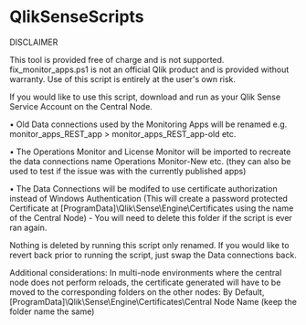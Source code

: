 # QlikSenseScripts

DISCLAIMER
 
This tool is provided free of charge and is not supported. fix_monitor_apps.ps1 is not an official Qlik product and is provided without warranty. Use of this script is entirely at the user's own risk.
  
If you would like to use this script, download and run as your Qlik Sense Service Account on the Central Node. 
 
• Old Data connections used by the Monitoring Apps will be renamed e.g. monitor_apps_REST_app > monitor_apps_REST_app-old etc.

• The Operations Monitor and License Monitor will be imported to recreate the data connections name Operations Monitor-New etc. (they can also be used to test if the issue was with the currently published apps) 

• The Data Connections will be modifed to use certificate authorization instead of Windows Authentication (This will create a password protected Certificate at [ProgramData]\Qlik\Sense\Engine\Certificates using the name of the Central Node) - You will need to delete this folder if the script is ever ran again.
 
Nothing is deleted by running this script only renamed. If you would like to revert back prior to running the script, just swap the Data connections back.
 
Additional considerations:
In multi-node environments where the central node does not perform reloads, the certificate generated will have to be moved to the corresponding folders on the other nodes: By Default, [ProgramData]\Qlik\Sense\Engine\Certificates\Central Node Name (keep the folder name the same)
